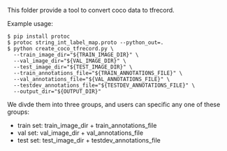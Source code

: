 This folder provide a tool to convert coco data to tfrecord.

Example usage:

    $ pip install protoc
    $ protoc string_int_label_map.proto --python_out=.
    $ python create_coco_tfrecord.py \
      --train_image_dir="${TRAIN_IMAGE_DIR}" \
      --val_image_dir="${VAL_IMAGE_DIR}" \
      --test_image_dir="${TEST_IMAGE_DIR}" \
      --train_annotations_file="${TRAIN_ANNOTATIONS_FILE}" \
      --val_annotations_file="${VAL_ANNOTATIONS_FILE}" \
      --testdev_annotations_file="${TESTDEV_ANNOTATIONS_FILE}" \
      --output_dir="${OUTPUT_DIR}"

We divde them into three groups, and users can specific any one of these groups:

  - train set: train_image_dir + train_annotations_file
  - val set: val_image_dir + val_annotations_file
  - test set: test_image_dir + testdev_annotations_file
